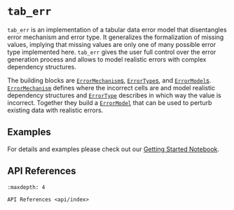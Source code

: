 # `tab_err`

`tab_err` is an implementation of a tabular data error model that disentangles error mechanism and error type.
It generalizes the formalization of missing values, implying that missing values are only one of many possible error type implemented here.
`tab_err` gives the user full control over the error generation process and allows to model realistic errors with complex dependency structures.

The building blocks are [`ErrorMechanism`s](api/tab_err/error_mechanism/index), [`ErrorType`s](api/tab_err/error_type/index), and [`ErrorModel`s](api/tab_err/index).
[`ErrorMechanism`](api/tab_err/error_mechanism/index) defines where the incorrect cells are and model realistic dependency structures and [`ErrorType`](api/tab_err/error_type/index) describes in which way the value is incorrect.
Together they build a [`ErrorModel`](api/tab_err/index) that can be used to perturb existing data with realistic errors.

## Examples

For details and examples please check out our [Getting Started Notebook](https://github.com/calgo-lab/tab_err/blob/main/examples/1-Getting-Started.ipynb).

## API References

```{toctree}
:maxdepth: 4

API References <api/index>
```
